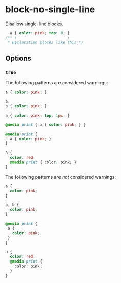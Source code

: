 # block-no-single-line

Disallow single-line blocks.

```css
  a { color: pink; top: 0; }
/** ↑                      ↑
 * Declaration blocks like this */
```

## Options

### `true`

The following patterns are considered warnings:

```css
a { color: pink; }
```

```css
a,
b { color: pink; }
```

```css
a { color: pink; top: 1px; }
```

```css
@media print { a { color: pink; } }
```

```css
@media print {
  a { color: pink; }
}
```

```css
a {
  color: red;
  @media print { color: pink; }
}
```

The following patterns are *not* considered warnings:

```css
a {
  color: pink;
}
```

```css
a, b {
  color: pink;
}
```

```css
@media print {
 a {
   color: pink;
 }
}
```

```css
a {
  color: red;
  @media print {
    color: pink;
  }
}
```
